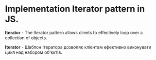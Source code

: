 # Implementation Iterator pattern in JS.

**Iterator** - The Iterator pattern allows clients to effectively loop over a collection of objects.

**Iterator** - Шаблон Ітератора дозволяє клієнтам ефективно виконувати цикл над набором об'єктів.